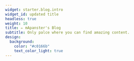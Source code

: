 ```yaml
---
widget: starter.blog.intro
widget_id: updated title
headless: true
weight: 10
title: ✏️ mApanster's Blog
subtitle: Only palce where you can find amazing content.
design:
  background:
    color: "#c0166b"
    text_color_light: true
---
```

